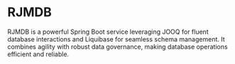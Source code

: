# RJMDB
RJMDB is a powerful Spring Boot service leveraging JOOQ for fluent database interactions and Liquibase for seamless schema management. It combines agility with robust data governance, making database operations efficient and reliable.
